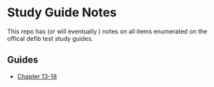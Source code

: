 # Study Guide Notes

This repo has (or will eventually ) notes on all items enumerated on the 
offical defib test study guides.

## Guides 

- [ Chapter 13-18 ](docs/study_guides/chapter13-16_study_guide.md)

